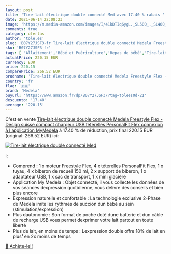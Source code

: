 ```yaml
---
layout: post
title: 'Tire-lait électrique double connecté Med avec 17.40 % rabais '
date: 2021-06-14 22:08:23
image: 'https://m.media-amazon.com/images/I/41kDTIq6ygL._SL500_._SL400_.jpg'
comments: true
category: ofertas
author: 'tole.es'
slug: 'B07Y27JSF3-fr Tire-lait électrique double connecté Medela Freestyle Flex...'
sku: 'B07Y27JSF3-fr'
tags: [ 'Allaitement','Bébé et Puériculture','Repas de bébé','Tire-laits','medela', ]
actualPrice: 220.15 EUR
currency: EUR
price: 220.15
comparePrice: 266.52 EUR
prodname: 'Tire-lait électrique double connecté Medela Freestyle Flex - Design suisse  compact  chargeur USB  téterelles PersonalFit Flex  connexion à l application MyMedela'
country: 'fr'
flag: '🇫🇷'
brand: 'Medela'
buyurl: 'https://www.amazon.fr/dp/B07Y27JSF3/?tag=tolees0d-21'
descuento: '17.40'
average: '220.15'
---
```


C'est en vente [Tire-lait électrique double connecté Medela Freestyle Flex - Design suisse  compact  chargeur USB  téterelles PersonalFit Flex  connexion à l application MyMedela](https://www.amazon.fr/dp/B07Y27JSF3/?tag=tolees0d-21)  à  17.40 % de réduction, prix final  220.15 EUR (original: 266.52 EUR) ici:

[![Tire-lait électrique double connecté Med](https://m.media-amazon.com/images/I/41kDTIq6ygL._SL500_._SL400_.jpg)](https://www.amazon.fr/dp/B07Y27JSF3/?tag=tolees0d-21)

ℹ️:

- Comprend : 1 x moteur Freestyle Flex, 4 x téterelles PersonalFit Flex, 1 x tuyau, 4 x biberon de recueil 150 ml, 2 x support de biberon, 1 x adaptateur USB, 1 x sac de transport, 1 x mini glacière
- Application My Medela : Objet connecté, il vous collecte les données de vos séances dexpression quotidienne, vous délivre des conseils et bien plus encore
- Expression naturelle et confortable : La technologie exclusive 2-Phase de Medela imite les rythmes de succion dun bébé au sein (stimulation/expression)
- Plus dautonomie : Son format de poche doté dune batterie et dun câble de recharge USB vous permet dexprimer votre lait partout en toute liberté
- Plus de lait, en moins de temps : Lexpression double offre 18% de lait en plus¹ en 2x moins de temps

[🛒 Achète-le!!](https://www.amazon.fr/dp/B07Y27JSF3/?tag=tolees0d-21)
